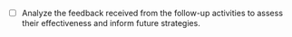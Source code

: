 - [ ] Analyze the feedback received from the follow-up activities to assess their effectiveness and inform future strategies.